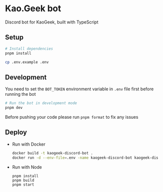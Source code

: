 # Kao.Geek bot

Discord bot for KaoGeek, built with TypeScript

## Setup

```bash
# Install dependencies
pnpm install

cp .env.example .env
```

## Development

You need to set the `BOT_TOKEN` environment variable in `.env` file first before running the bot

```bash
# Run the bot in development mode
pnpm dev
```

Before pushing your code please run `pnpm format` to fix any issues

## Deploy
- Run with Docker
    ```bash
    docker build -t kaogeek-discord-bot .
    docker run -d --env-file=.env -name kaogeek-discord-bot kaogeek-discord-bot
    ```
- Run with Node
    ```
    pnpm install
    pnpm build
    pnpm start
    ```